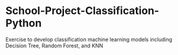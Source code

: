 # School-Project-Classification-Python

Exercise to develop classification machine learning models including Decision Tree, Random Forest, and KNN
